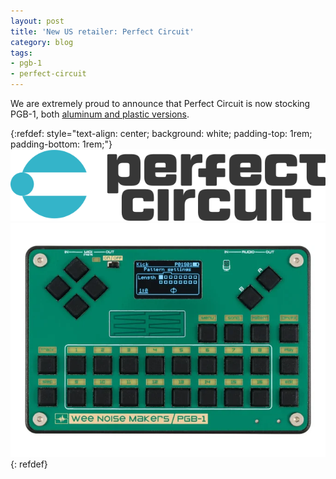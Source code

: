 ```yaml
---
layout: post
title: 'New US retailer: Perfect Circuit'
category: blog
tags:
- pgb-1
- perfect-circuit
---
```


We are extremely proud to announce that Perfect Circuit is now stocking PGB-1,
both [aluminum and plastic
versions](https://www.perfectcircuit.com/wee-noise-makers).

{:refdef: style="text-align: center; background: white; padding-top: 1rem; padding-bottom: 1rem;"}
[![Perfect Circuit logo](/assets/retailers/perfect-circuit-logo-web.svg)](https://www.perfectcircuit.com/wee-noise-makers)
[![](/assets/pgb-1/perfect_circuit_WeeNoiseMakers_PGB-1_Metal.webp)](https://www.perfectcircuit.com/wee-noise-makers)
{: refdef}


